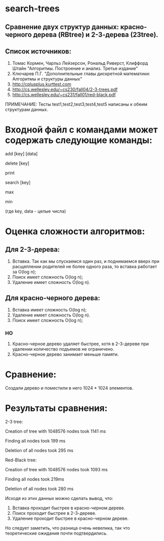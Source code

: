 # search-trees

## Сравнение двух структур данных: красно-черного дерева (RBtree) и 2-3-дерева (23tree).

## Список источников:
1. Томас Кормен, Чарльз Лейзерсон, Рональд Риверст, Клиффорд Штайн "Алгоритмы. Построение и анализ. Третье издание"
2. Ключарев П.Г. "Дополнительные главы дискретной математики: Алгоритмы и структуры данных"
3. http://cplusplus.kurttest.com
4. http://cs.wellesley.edu/~cs230/fall04/2-3-trees.pdf
5. http://cs.wellesley.edu/~cs231/fall01/red-black.pdf



ПРИМЕЧАНИЕ: Тесты test1,test2,test3,test4,test5 написаны к обеим структурам данных.

# Входной файл с командами может содержать следующие команды:

add [key] [data]

delete [key]

print

search [key]

max

min

(где key, data - целые числа)


# Оценка сложности алгоритмов:
## Для 2-3-дерева:
1.	Вставка.
    Так как мы спускаемся один раз, и поднимаемся вверх при расщеплении родителей не более одного раза, то вставка работает за O(log n);
2.	Поиск имеет сложность O(log n);
3.	Удаление имеет сложность O(log n).

## Для красно-черного дерева:
1.	Вставка имеет сложность O(log n);
2.	Удаление имеет сложность O(log n).
3.	Поиск имеет сложность O(log n);

### НО

1.	Красно-черное дерево удаляет быстрее, хотя в 2-3-дереве при удалении количество подъемов не ограничено.
2.	Красно-черное дерево занимает меньше памяти.

# Сравнение:

Создали дерево и поместили в него 1024 * 1024 элементов. 

# Результаты сравнения:

2-3 tree:

Creation of tree with 1048576 nodes took 1141 ms

Finding all nodes took 199 ms

Deletion of all nodes took 295 ms

Red-Black tree:

Creation of tree with 1048576 nodes took 1093 ms

Finding all nodes took 219ms

Deletion of all nodes took 280 ms


Исходя из этих данных можно сделать вывод, что: 
1. Вставка проходит быстрее в красно-черном дереве.
2. Поиск проходит быстрее в 2-3-дереве.
3. Удаление проходит быстрее в красно-черном дереве.

Но следует заметить, что разница очень невелика, так что теоретические ожидания почти подтвердились.

